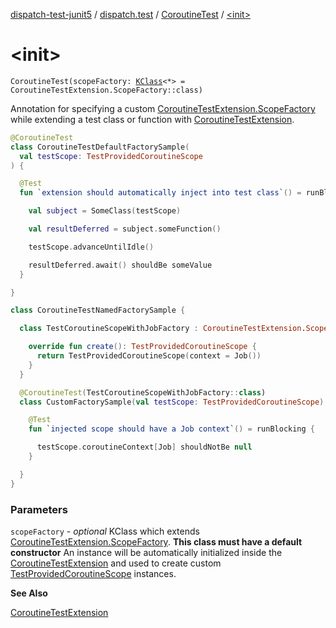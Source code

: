 [dispatch-test-junit5](../../index.md) / [dispatch.test](../index.md) / [CoroutineTest](index.md) / [&lt;init&gt;](./-init-.md)

# &lt;init&gt;

`CoroutineTest(scopeFactory: `[`KClass`](https://kotlinlang.org/api/latest/jvm/stdlib/kotlin.reflect/-k-class/index.html)`<*> = CoroutineTestExtension.ScopeFactory::class)`

Annotation for specifying a custom [CoroutineTestExtension.ScopeFactory](https://rbusarow.github.io/Dispatch/dispatch-test/dispatch.test/-coroutine-test-extension/-scope-factory/index.md) while
extending a test class or function with [CoroutineTestExtension](https://rbusarow.github.io/Dispatch/dispatch-test/dispatch.test/-coroutine-test-extension/index.md).

``` kotlin
@CoroutineTest
class CoroutineTestDefaultFactorySample(
  val testScope: TestProvidedCoroutineScope
) {

  @Test
  fun `extension should automatically inject into test class`() = runBlocking {

    val subject = SomeClass(testScope)

    val resultDeferred = subject.someFunction()

    testScope.advanceUntilIdle()

    resultDeferred.await() shouldBe someValue
  }

}
```

``` kotlin
class CoroutineTestNamedFactorySample {

  class TestCoroutineScopeWithJobFactory : CoroutineTestExtension.ScopeFactory() {

    override fun create(): TestProvidedCoroutineScope {
      return TestProvidedCoroutineScope(context = Job())
    }
  }

  @CoroutineTest(TestCoroutineScopeWithJobFactory::class)
  class CustomFactorySample(val testScope: TestProvidedCoroutineScope) {

    @Test
    fun `injected scope should have a Job context`() = runBlocking {

      testScope.coroutineContext[Job] shouldNotBe null
    }

  }
}
```

### Parameters

`scopeFactory` - *optional* KClass which extends [CoroutineTestExtension.ScopeFactory](https://rbusarow.github.io/Dispatch/dispatch-test/dispatch.test/-coroutine-test-extension/-scope-factory/index.md).
**This class must have a default constructor**
An instance will be automatically initialized inside the [CoroutineTestExtension](https://rbusarow.github.io/Dispatch/dispatch-test/dispatch.test/-coroutine-test-extension/index.md) and used to create custom [TestProvidedCoroutineScope](https://rbusarow.github.io/Dispatch/dispatch-test/dispatch.test/-test-provided-coroutine-scope/index.md) instances.

**See Also**

[CoroutineTestExtension](https://rbusarow.github.io/Dispatch/dispatch-test/dispatch.test/-coroutine-test-extension/index.md)


